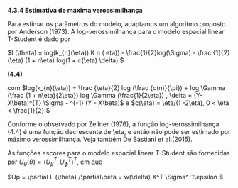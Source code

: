 **4.3.4 Estimativa de máxima verossimilhança**

Para estimar os parâmetros do modelo, adaptamos um algoritmo proposto por Anderson (1973). A log-verossimilhança para o modelo espacial linear T-Student é dado por

$L(\theta) = log(k_{n}(\eta)) K n ( eta)) - \frac{1}{2}log(\Sigma) - \frac {1}{2}(\eta)  (1 + n\eta) log(1 + c(\eta) \delta) $ 

**(4.4)**

com $log(k_{n}(\eta)) = \frac {\eta}{2} log (\frac {c(n)}{\pi}) + log \Gamma (\frac {1 + n\eta}{2\eta}) log \Gamma (\frac{1}{2\eta}) , \delta = (Y-X\beta)^{T} \Sigma - ^{-1} (Y - X\beta)$ e $c(\eta) = \eta/(1 -2\eta), 0 < \eta < \frac{1}{2}.$

Conforme o observado por Zellner (1976), a função log-verossimilhança (4.4) é uma função decrescente de \eta, e então não pode ser estimado por máximo verossimilhança. Veja também De Bastiani et al.(2015).

As funções escores para o modelo espacial linear T-Student são fornecidas por $U_{\theta}(\theta) = (U^T_\beta, U^T_\phi)^T$, em que 

$Up = \partial L (\theta) /\partial\beta = w(\delta) X^T \Sigma^-1\epsilon  $
